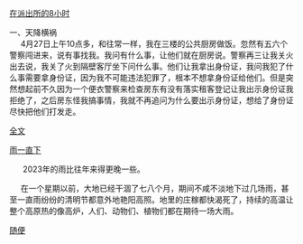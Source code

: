 [在派出所的8小时](https://github.com/ziliudi/ziliudi/blob/main/%E5%9C%A8%E6%B4%BE%E5%87%BA%E6%89%80%E7%9A%848%E5%B0%8F%E6%97%B6.md)
<p>一、天降横祸<br>
&nbsp;&nbsp;&nbsp;&nbsp;&nbsp;4月27日上午10点多，和往常一样，我在三楼的公共厨房做饭。忽然有五六个警察闯进来，说有事找我。我问有什么事，让他们就在厨房说。警察再三让我关火出去说，我关了火到隔壁客厅坐下问什么事。他们让我拿出身份证，我问我犯了什么事需要拿身份证，因为我不可能违法犯罪了，根本不想拿身份证给他们。但是突然想起前不久因为一个便衣警察来检查房东有没有落实租客登记让我出示身份证我拒绝了，之后房东怪我搞事情，我就不再追问为什么要出示身份证，想给了身份证尽快把他们打发走。

[全文](https://github.com/ziliudi/ziliudi/blob/main/%E5%9C%A8%E6%B4%BE%E5%87%BA%E6%89%80%E7%9A%848%E5%B0%8F%E6%97%B6.md)




[雨一直下](https://github.com/ziliudi/ziliudi/blob/main/2.md)
<p>&nbsp;&nbsp;&nbsp;&nbsp;&nbsp;&nbsp;2023年的雨比往年来得更晚一些。</p>

<p>&nbsp;&nbsp;&nbsp;&nbsp;&nbsp;在一个星期以前，大地已经干涸了七八个月，期间不咸不淡地下过几场雨，甚至一直雨纷纷的清明节都意外地艳阳高照。地里的庄稼都快渴死了，持续的高温让整个高原热的像高炉，人们、动物们、植物们都在期待一场大雨。</p>




[随便](https://www.freecodecamp.org/chinese/news/what-is-a-hyperlink-definition-for-beginners/)
